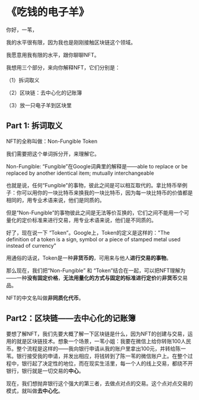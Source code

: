 # 《吃钱的电子羊》

你好，一苇，

我的水平很有限，因为我也是刚刚接触区块链这个领域。

我愿意用我有限的水平，跟你聊聊NFT。

我想用三个部分，来向你解释NFT，它们分别是：

（1）拆词取义

（2）区块链：去中心化的记账簿

（3）放一只电子羊到区块里

## Part 1: 拆词取义

NFT的全称叫做：Non-Fungible Token

我们需要把这个单词拆分开，来理解它。

Non-Fungible: “Fungible”在Google词典里的解释是——able to replace or be replaced by another identical item; mutually interchangeable

也就是说，任何“Fungible"的事物，彼此之间是可以相互取代的。拿比特币举例子：你可以用你的一块比特币来换我的一块比特币，因为每一块比特币的价值都是相同的，用专业术语来说，他们是同质的。

但是“Non-Fungible”的事物彼此之间是无法等价互换的，它们之间不能用一个可量化的定价标准来进行交易，用专业术语来说，他们是不同质的。

好了，现在说一下 “Token”。Google上，Token的定义是这样的："The definition of a token is a sign, symbol or a piece of stamped metal used instead of currency"

用通俗的话说，Token是一种**非货币的**，可用来与他人**进行交易的事物**。

那么现在，我们把“Non-Fungible” 和 “Token”结合在一起，可以把NFT理解为——一种**没有固定价格**，**无法用量化的方式与固定的标准进行定价**的**非货币**交易品。

NFT的中文名叫做**非同质化代币**。

## Part2：区块链——去中心化的记账簿

要想了解NFT，我们先要大概了解一下区块链是什么，因为NFT的创建与交易，运用的就是区块链技术。想象一个场景，一苇小姐：我要在微信上给你转账100人民币。整个流程是这样的——我向银行申请从我的账户里拿出100元，并转给陈一苇。银行接受我的申请，并发出相应，将钱转到了陈一苇的微信账户上。在整个过程中，银行起了决定性的地位，而在现实生活里，每一个人的线上交易，都绕不开银行，银行就是一切交易的**中心**。

现在，我们想抛弃银行这个强大的第三者，去做点对点的交易。这个点对点交易的模式，就叫做**去中心化**。



